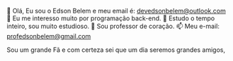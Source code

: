 👋 Olá, Eu sou o Edson Belem e meu email é: devedsonbelem@outlook.com
👀 Eu me interesso muito por programação back-end.
🌱 Estudo o tempo inteiro, sou muito estudioso.
💞️ Sou professor de coração.
📫 Meu e-mail: profedsonbelem@gmail.com

<!---
devedsonbelem/devedsonbelem is a ✨ special ✨ repository because its `README.md` (this file) appears on your GitHub profile.
You can click the Preview link to take a look at your changes.
--->

 Sou um grande Fã e com certeza sei que um dia seremos grandes amigos,
